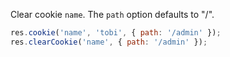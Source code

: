 Clear cookie `name`. The `path` option defaults to "/".

```js
res.cookie('name', 'tobi', { path: '/admin' });
res.clearCookie('name', { path: '/admin' });
```
